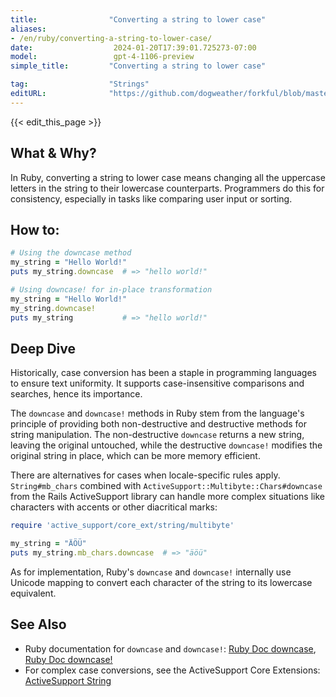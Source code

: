 ```yaml
---
title:                "Converting a string to lower case"
aliases:
- /en/ruby/converting-a-string-to-lower-case/
date:                  2024-01-20T17:39:01.725273-07:00
model:                 gpt-4-1106-preview
simple_title:         "Converting a string to lower case"

tag:                  "Strings"
editURL:              "https://github.com/dogweather/forkful/blob/master/content/en/ruby/converting-a-string-to-lower-case.md"
---
```


{{< edit_this_page >}}

## What & Why?

In Ruby, converting a string to lower case means changing all the uppercase letters in the string to their lowercase counterparts. Programmers do this for consistency, especially in tasks like comparing user input or sorting.

## How to:

```ruby
# Using the downcase method
my_string = "Hello World!"
puts my_string.downcase  # => "hello world!"
```

```ruby
# Using downcase! for in-place transformation
my_string = "Hello World!"
my_string.downcase!
puts my_string           # => "hello world!"
```

## Deep Dive

Historically, case conversion has been a staple in programming languages to ensure text uniformity. It supports case-insensitive comparisons and searches, hence its importance.

The `downcase` and `downcase!` methods in Ruby stem from the language's principle of providing both non-destructive and destructive methods for string manipulation. The non-destructive `downcase` returns a new string, leaving the original untouched, while the destructive `downcase!` modifies the original string in place, which can be more memory efficient.

There are alternatives for cases when locale-specific rules apply. `String#mb_chars` combined with `ActiveSupport::Multibyte::Chars#downcase` from the Rails ActiveSupport library can handle more complex situations like characters with accents or other diacritical marks:
```ruby
require 'active_support/core_ext/string/multibyte'

my_string = "ÄÖÜ"
puts my_string.mb_chars.downcase  # => "äöü"
```

As for implementation, Ruby's `downcase` and `downcase!` internally use Unicode mapping to convert each character of the string to its lowercase equivalent.

## See Also

- Ruby documentation for `downcase` and `downcase!`: [Ruby Doc downcase](https://ruby-doc.org/core-3.1.2/String.html#method-i-downcase), [Ruby Doc downcase!](https://ruby-doc.org/core-3.1.2/String.html#method-i-downcase-21)
- For complex case conversions, see the ActiveSupport Core Extensions: [ActiveSupport String](https://api.rubyonrails.org/classes/String.html)

